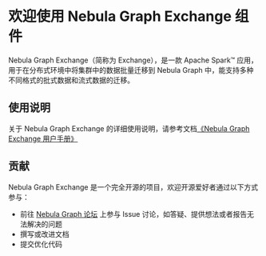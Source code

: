 # 欢迎使用 Nebula Graph Exchange 组件

Nebula Graph Exchange（简称为 Exchange），是一款 Apache Spark&trade; 应用，用于在分布式环境中将集群中的数据批量迁移到 Nebula Graph 中，能支持多种不同格式的批式数据和流式数据的迁移。

## 使用说明

关于 Nebula Graph Exchange 的详细使用说明，请参考文档[《Nebula Graph Exchange 用户手册》](https://github.com/vesoft-inc/nebula-docs-cn/blob/master/nebula-exchange/ex-ug-toc.md)

## 贡献

Nebula Graph Exchange 是一个完全开源的项目，欢迎开源爱好者通过以下方式参与：

- 前往 [Nebula Graph 论坛](https://discuss.nebula-graph.com.cn/ "点击前往“Nebula Graph 论坛") 上参与 Issue 讨论，如答疑、提供想法或者报告无法解决的问题
- 撰写或改进文档
- 提交优化代码
